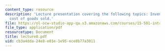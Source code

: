 ```yaml
---
content_type: resource
description: 'Lecture presentation covering the following topics: Inventory and the
  cost of goods sold.'
file: https://ol-ocw-studio-app-qa.s3.amazonaws.com/courses/15-501-introduction-to-financial-and-managerial-accounting-spring-2004/cb3a4dda24e8e01e1e95ece8b77a3011_lecture8.pdf
file_type: application/pdf
resourcetype: Document
title: lecture8.pdf
uid: cb3a4dda-24e8-e01e-1e95-ece8b77a3011
---
```

